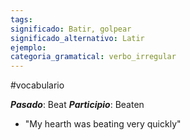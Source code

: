 ```yaml
---
tags: 
significado: Batir, golpear
significado_alternativo: Latir
ejemplo: 
categoria_gramatical: verbo_irregular
---
```

#vocabulario 

***Pasado***: Beat
***Participio***: Beaten

- "My hearth was beating very quickly"
